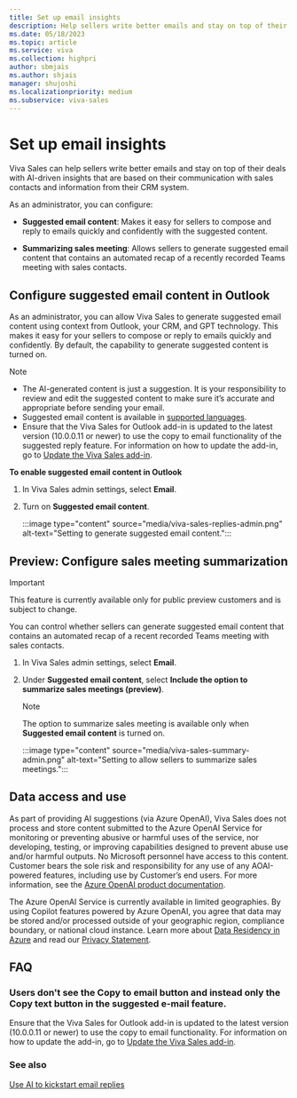 ```yaml
---
title: Set up email insights
description: Help sellers write better emails and stay on top of their deals with AI-driven insights.
ms.date: 05/18/2023
ms.topic: article
ms.service: viva
ms.collection: highpri
author: sbmjais
ms.author: shjais
manager: shujoshi
ms.localizationpriority: medium
ms.subservice: viva-sales
---
```


# Set up email insights

Viva Sales can help sellers write better emails and stay on top of their deals with AI-driven insights that are based on their communication with sales contacts and information from their CRM system.

As an administrator, you can configure:

- **Suggested email content**: Makes it easy for sellers to compose and reply to emails quickly and confidently with the suggested content.

- **Summarizing sales meeting**: Allows sellers to generate suggested email content that contains an automated recap of a recently recorded Teams meeting with sales contacts.


## Configure suggested email content in Outlook

As an administrator, you can allow Viva Sales to generate suggested email content using context from Outlook, your CRM, and GPT technology. This makes it easy for your sellers to compose or reply to emails quickly and confidently. By default, the capability to generate suggested content is turned on.

> [!NOTE]
> - The AI-generated content is just a suggestion. It is your responsibility to review and edit the suggested content to make sure it’s accurate and appropriate before sending your email.
> - Suggested email content is available in [supported languages](supported-languages.md).
> -  Ensure that the Viva Sales for Outlook add-in is updated to the latest version (10.0.0.11 or newer) to use the copy to email functionality of the suggested reply feature. For information on how to update the add-in, go to [Update the Viva Sales add-in](install-viva-sales-as-an-integrated-app.md#update-the-viva-sales-add-in).

**To enable suggested email content in Outlook**

1.  In Viva Sales admin settings, select **Email**.

2.  Turn on **Suggested email content**.

    :::image type="content" source="media/viva-sales-replies-admin.png" alt-text="Setting to generate suggested email content.":::

## Preview: Configure sales meeting summarization

> [!IMPORTANT]
> This feature is currently available only for public preview customers and is subject to change.

You can control whether sellers can generate suggested email content that contains an automated recap of a recent recorded Teams meeting with sales contacts.

1. In Viva Sales admin settings, select **Email**.

2. Under **Suggested email content**, select **Include the option to summarize sales meetings (preview)**.

    > [!NOTE]
    > The option to summarize sales meeting is available only when **Suggested email content** is turned on.

    :::image type="content" source="media/viva-sales-summary-admin.png" alt-text="Setting to allow sellers to summarize sales meetings.":::

## Data access and use

As part of providing AI suggestions (via Azure OpenAI), Viva Sales does not process and store content submitted to the Azure OpenAI Service for monitoring or preventing abusive or harmful uses of the service, nor developing, testing, or improving capabilities designed to prevent abuse use and/or harmful outputs. No Microsoft personnel have access to this content. Customer bears the sole risk and responsibility for any use of any AOAI-powered features, including use by Customer’s end users. For more information, see the [Azure OpenAI product documentation](/legal/cognitive-services/openai/data-privacy).

The Azure OpenAI Service is currently available in limited geographies. By using Copilot features powered by Azure OpenAI, you agree that data may be stored and/or processed outside of your geographic region, compliance boundary, or national cloud instance. Learn more about [Data Residency in Azure](https://azure.microsoft.com/explore/global-infrastructure/data-residency/#overview) and read our [Privacy Statement](https://go.microsoft.com/fwlink/?LinkId=521839).

## FAQ

### Users don't see the **Copy to email** button and instead only the **Copy text** button in the suggested e-mail feature.

Ensure that the Viva Sales for Outlook add-in is updated to the latest version (10.0.0.11 or newer) to use the copy to email functionality. For information on how to update the add-in, go to [Update the Viva Sales add-in](install-viva-sales-as-an-integrated-app.md#update-the-viva-sales-add-in).

### See also

[Use AI to kickstart email replies](https://support.microsoft.com/topic/use-ai-to-kickstart-email-replies-148708be-e1f9-477c-baba-0b4dd4b7abef)
